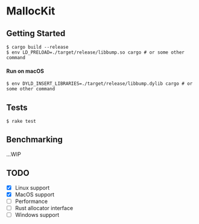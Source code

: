 # MallocKit

## Getting Started

```console
$ cargo build --release
$ env LD_PRELOAD=./target/release/libbump.so cargo # or some other command
```
#### Run on macOS

```console
$ env DYLD_INSERT_LIBRARIES=./target/release/libbump.dylib cargo # or some other command
```

## Tests

```console
$ rake test
```

## Benchmarking

...WIP

## TODO

- [x] Linux support
- [x] MacOS support
- [ ] Performance
- [ ] Rust allocator interface
- [ ] Windows support
